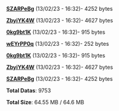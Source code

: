 [**SZARPeBg**](/data/SZARPeBg.txt) (13/02/23 - 16:32)- 4252 bytes

[**ZbyiYK4W**](/data/ZbyiYK4W.txt) (13/02/23 - 16:32)- 4627 bytes

[**0kg9bt1K**](/data/0kg9bt1K.txt) (13/02/23 - 16:32)- 915 bytes

[**wEYrPP0q**](/data/wEYrPP0q.txt) (13/02/23 - 16:32)- 252 bytes

[**0kg9bt1K**](/data/0kg9bt1K.txt) (13/02/23 - 16:32)- 915 bytes

[**ZbyiYK4W**](/data/ZbyiYK4W.txt) (13/02/23 - 16:32)- 4627 bytes

[**SZARPeBg**](/data/SZARPeBg.txt) (13/02/23 - 16:32)- 4252 bytes

**Total Datas**: 9753

**Total Size**: 64.55 MB / 64.6 MB